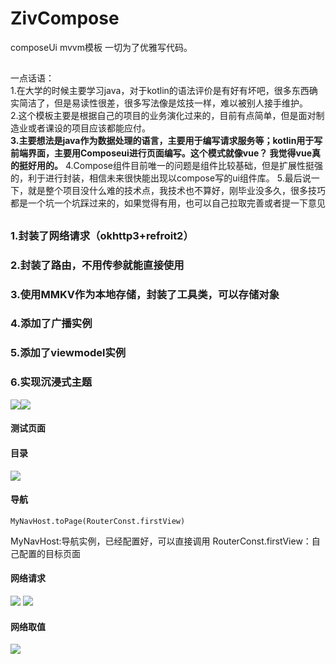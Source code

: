 # ZivCompose
composeUi mvvm模板 一切为了优雅写代码。 
##  ##
一点话语：  
1.在大学的时候主要学习java，对于kotlin的语法评价是有好有坏吧，很多东西确实简洁了，但是易读性很差，很多写法像是炫技一样，难以被别人接手维护。  
2.这个模板主要是根据自己的项目的业务演化过来的，目前有点简单，但是面对制造业或者课设的项目应该都能应付。  
**3.主要想法是java作为数据处理的语言，主要用于编写请求服务等；kotlin用于写前端界面，主要用Composeui进行页面编写。这个模式就像vue？ 我觉得vue真的挺好用的。**
4.Compose组件目前唯一的问题是组件比较基础，但是扩展性挺强的，利于进行封装，相信未来很快能出现以compose写的ui组件库。
5.最后说一下，就是整个项目没什么难的技术点，我技术也不算好，刚毕业没多久，很多技巧都是一个坑一个坑踩过来的，如果觉得有用，也可以自己拉取完善或者提一下意见

##  ##
### 1.封装了网络请求（okhttp3+refroit2） ###
### 2.封装了路由，不用传参就能直接使用 ###
### 3.使用MMKV作为本地存储，封装了工具类，可以存储对象 ###
### 4.添加了广播实例 ###
### 5.添加了viewmodel实例 ###
### 6.实现沉浸式主题 ###
![](Screenshot_20221019_001704.png)![](Screenshot_20221019_001718.png)
#### 测试页面 ####
#### 目录 ####
![](目录.png)
#### 导航 ####
    MyNavHost.toPage(RouterConst.firstView)
MyNavHost:导航实例，已经配置好，可以直接调用
RouterConst.firstView：自己配置的目标页面
#### 网络请求 ####
![](1666109386053.jpg)
![](1666109417652.jpg)
#### 网络取值 ####
![](1666109442362.jpg)

